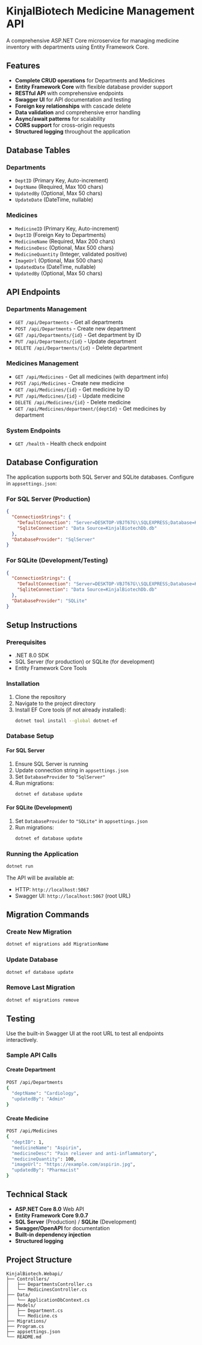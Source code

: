 # KinjalBiotech Medicine Management API

A comprehensive ASP.NET Core microservice for managing medicine inventory with departments using Entity Framework Core.

## Features

- **Complete CRUD operations** for Departments and Medicines
- **Entity Framework Core** with flexible database provider support
- **RESTful API** with comprehensive endpoints
- **Swagger UI** for API documentation and testing
- **Foreign key relationships** with cascade delete
- **Data validation** and comprehensive error handling
- **Async/await patterns** for scalability
- **CORS support** for cross-origin requests
- **Structured logging** throughout the application

## Database Tables

### Departments
- `DeptID` (Primary Key, Auto-increment)
- `DeptName` (Required, Max 100 chars)
- `UpdatedBy` (Optional, Max 50 chars)
- `UpdateDate` (DateTime, nullable)

### Medicines
- `MedicineID` (Primary Key, Auto-increment)
- `DeptID` (Foreign Key to Departments)
- `MedicineName` (Required, Max 200 chars)
- `MedicineDesc` (Optional, Max 500 chars)
- `MedicineQuantity` (Integer, validated positive)
- `ImageUrl` (Optional, Max 500 chars)
- `UpdatedDate` (DateTime, nullable)
- `UpdatedBy` (Optional, Max 50 chars)

## API Endpoints

### Departments Management
- `GET /api/Departments` - Get all departments
- `POST /api/Departments` - Create new department
- `GET /api/Departments/{id}` - Get department by ID
- `PUT /api/Departments/{id}` - Update department
- `DELETE /api/Departments/{id}` - Delete department

### Medicines Management
- `GET /api/Medicines` - Get all medicines (with department info)
- `POST /api/Medicines` - Create new medicine
- `GET /api/Medicines/{id}` - Get medicine by ID
- `PUT /api/Medicines/{id}` - Update medicine
- `DELETE /api/Medicines/{id}` - Delete medicine
- `GET /api/Medicines/department/{deptId}` - Get medicines by department

### System Endpoints
- `GET /health` - Health check endpoint

## Database Configuration

The application supports both SQL Server and SQLite databases. Configure in `appsettings.json`:

### For SQL Server (Production)
```json
{
  "ConnectionStrings": {
    "DefaultConnection": "Server=DESKTOP-VBJT67G\\SQLEXPRESS;Database=KijalBioTechDB;Trusted_connection=True;TrustServerCertificate=True",
    "SqliteConnection": "Data Source=KinjalBiotechDb.db"
  },
  "DatabaseProvider": "SqlServer"
}
```

### For SQLite (Development/Testing)
```json
{
  "ConnectionStrings": {
    "DefaultConnection": "Server=DESKTOP-VBJT67G\\SQLEXPRESS;Database=KijalBioTechDB;Trusted_connection=True;TrustServerCertificate=True",
    "SqliteConnection": "Data Source=KinjalBiotechDb.db"
  },
  "DatabaseProvider": "SQLite"
}
```

## Setup Instructions

### Prerequisites
- .NET 8.0 SDK
- SQL Server (for production) or SQLite (for development)
- Entity Framework Core Tools

### Installation
1. Clone the repository
2. Navigate to the project directory
3. Install EF Core tools (if not already installed):
   ```bash
   dotnet tool install --global dotnet-ef
   ```

### Database Setup

#### For SQL Server
1. Ensure SQL Server is running
2. Update connection string in `appsettings.json`
3. Set `DatabaseProvider` to `"SqlServer"`
4. Run migrations:
   ```bash
   dotnet ef database update
   ```

#### For SQLite (Development)
1. Set `DatabaseProvider` to `"SQLite"` in `appsettings.json`
2. Run migrations:
   ```bash
   dotnet ef database update
   ```

### Running the Application
```bash
dotnet run
```

The API will be available at:
- HTTP: `http://localhost:5067`
- Swagger UI: `http://localhost:5067` (root URL)

## Migration Commands

### Create New Migration
```bash
dotnet ef migrations add MigrationName
```

### Update Database
```bash
dotnet ef database update
```

### Remove Last Migration
```bash
dotnet ef migrations remove
```

## Testing

Use the built-in Swagger UI at the root URL to test all endpoints interactively.

### Sample API Calls

#### Create Department
```bash
POST /api/Departments
{
  "deptName": "Cardiology",
  "updatedBy": "Admin"
}
```

#### Create Medicine
```bash
POST /api/Medicines
{
  "deptID": 1,
  "medicineName": "Aspirin",
  "medicineDesc": "Pain reliever and anti-inflammatory",
  "medicineQuantity": 100,
  "imageUrl": "https://example.com/aspirin.jpg",
  "updatedBy": "Pharmacist"
}
```

## Technical Stack
- **ASP.NET Core 8.0** Web API
- **Entity Framework Core 9.0.7**
- **SQL Server** (Production) / **SQLite** (Development)
- **Swagger/OpenAPI** for documentation
- **Built-in dependency injection**
- **Structured logging**

## Project Structure
```
KinjalBiotech.Webapi/
├── Controllers/
│   ├── DepartmentsController.cs
│   └── MedicinesController.cs
├── Data/
│   └── ApplicationDbContext.cs
├── Models/
│   ├── Department.cs
│   └── Medicine.cs
├── Migrations/
├── Program.cs
├── appsettings.json
└── README.md

